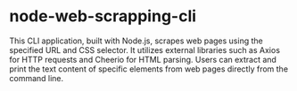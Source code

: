 # node-web-scrapping-cli
This CLI application, built with Node.js, scrapes web pages using the specified URL and CSS selector. It utilizes external libraries such as Axios for HTTP requests and Cheerio for HTML parsing. Users can extract and print the text content of specific elements from web pages directly from the command line.
